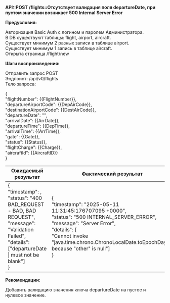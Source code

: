 **API::POST /flights::Отсутствует валидация поля departureDate, при пустом значении возникает 500 Internal Server Error**

**Предусловия:**

Авторизация Basic Auth с логином и паролем Администратора.     
В DB существуют таблицы: flight, airport, aircraft.     
Существует минимум 2 разных записи в таблице airport.     
Существует минимум 1 запись в таблице aircraft.     
Открыта страница /flight/new

**Шаги воспроизведения:**

Отправить запрос POST      
Эндпоинт: /api/v0/flights     
Тело запроса:

{     
"flightNumber": {{FlightNumber}},     
"departureAirportCode": {{DepAirCode}},     
"destinationAirportCode": {{DestAirCode}},     
"departureDate": "",     
"arrivalDate": {{ArrDate}},     
"departureTime": {{DepTime}},     
"arrivalTime": {{ArrTime}},     
"gate": {{Gate}},     
"status": {{Status}},     
"flightCharge": {{Charge}},     
"aircraftId": {{AircraftID}}     
}

| Ожидаемый результат | Фактический результат |
| --- | --- |
| {   <br/>"timestamp": ,   <br/>"status": "400 BAD_REQUEST - BAD, BAD REQUEST",   <br/>"message": "Validation Failed",   <br/>"details": ["departureDate \| must not be blank"]   <br/>} | {   <br/>"timestamp": "2025-05-11 11:31:45:176707095 +0000",   <br/>"status": "500 INTERNAL_SERVER_ERROR",   <br/>"message": "Server Error",   <br/>"details": [   <br/>"Cannot invoke \"java.time.chrono.ChronoLocalDate.toEpochDay()\" because \"other\" is null"]   <br/>} |

**Рекомендации:**

Добавить валидацию значения ключа departureDate на пустое и нулевое значение.
